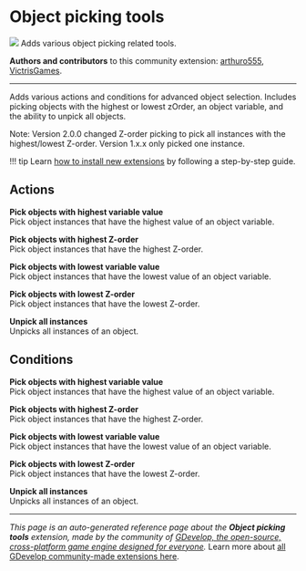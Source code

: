 # Object picking tools

<img src="https://resources.gdevelop-app.com/assets/Icons/selection-ellipse-arrow-inside.svg" class="extension-icon"></img>
Adds various object picking related tools.

**Authors and contributors** to this community extension: [arthuro555](https://gd.games/arthuro555), [VictrisGames](https://gd.games/VictrisGames).

---

Adds various actions and conditions for advanced object selection. Includes picking objects with the highest or lowest zOrder, an object variable, and the ability to unpick all objects.

Note: Version 2.0.0 changed Z-order picking to pick all instances with the highest/lowest Z-order. Version 1.x.x only picked one instance.

!!! tip
    Learn [how to install new extensions](/gdevelop5/extensions/search) by following a step-by-step guide.

## Actions

**Pick objects with highest variable value**  
Pick object instances that have the highest value of an object variable.

**Pick objects with highest Z-order**  
Pick object instances that have the highest Z-order.

**Pick objects with lowest variable value**  
Pick object instances that have the lowest value of an object variable.

**Pick objects with lowest Z-order**  
Pick object instances that have the lowest Z-order.

**Unpick all instances**  
Unpicks all instances of an object.

## Conditions

**Pick objects with highest variable value**  
Pick object instances that have the highest value of an object variable.

**Pick objects with highest Z-order**  
Pick object instances that have the highest Z-order.

**Pick objects with lowest variable value**  
Pick object instances that have the lowest value of an object variable.

**Pick objects with lowest Z-order**  
Pick object instances that have the lowest Z-order.

**Unpick all instances**  
Unpicks all instances of an object.



---

*This page is an auto-generated reference page about the **Object picking tools** extension, made by the community of [GDevelop, the open-source, cross-platform game engine designed for everyone](https://gdevelop.io/).* Learn more about [all GDevelop community-made extensions here](/gdevelop5/extensions).